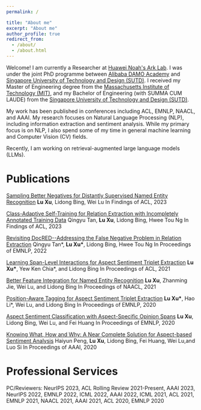 ```yaml
---
permalink: /

title: "About me"
excerpt: "About me"
author_profile: true
redirect_from: 
  - /about/
  - /about.html
---
```


Welcome! I am currently a Researcher at [Huawei Noah's Ark Lab](http://dev3.noahlab.com.hk/). I was under the joint PhD programme between [Alibaba DAMO Academy](https://damo.alibaba.com/) and [Singapore University of Technology and Design (SUTD)](https://www.sutd.edu.sg/). I received my Master of Engineering degree from the [Massachusetts Institute of Technology (MIT)](https://www.mit.edu/), and my Bachelor of Engineering (with SUMMA CUM LAUDE) from the [Singapore University of Technology and Design (SUTD)](https://www.sutd.edu.sg/).

My work has been published in conferences including ACL, EMNLP, NAACL, and AAAI. My research focuses on Natural Language Processing (NLP), including information extraction and sentiment analysis. While my primary focus is on NLP, I also spend some of my time in general machine learning and Computer Vision (CV) fields.

Recently, I am working on retrieval-augmented large language models (LLMs).


Publications
======
[Sampling Better Negatives for Distantly Supervised Named Entity Recognition]()
**Lu Xu**, Lidong Bing, Wei Lu
In Findings of ACL, 2023

[Class-Adaptive Self-Training for Relation Extraction with Incompletely Annotated Training Data]()
Qingyu Tan, **Lu Xu**, Lidong Bing, Hwee Tou Ng
In Findings of ACL, 2023

[Revisiting DocRED--Addressing the False Negative Problem in Relation Extraction](https://aclanthology.org/2022.emnlp-main.580.pdf)
Qingyu Tan\*, **Lu Xu\***, Lidong Bing, Hwee Tou Ng
In Proceedings of EMNLP, 2022

[Learning Span-Level Interactions for Aspect Sentiment Triplet Extraction](https://aclanthology.org/2021.acl-long.367.pdf)
**Lu  Xu\***, Yew Ken Chia\*, and Lidong Bing
In Proceedings of ACL, 2021

[Better Feature Integration for Named Entity Recognition](https://arxiv.org/pdf/2104.05316.pdf)
**Lu  Xu**, Zhanming Jie, Wei Lu, and Lidong Bing
In Proceedings of NAACL, 2021

[Position-Aware Tagging for Aspect Sentiment Triplet Extraction](https://arxiv.org/pdf/2010.02609.pdf)
**Lu  Xu\***,  Hao  Li\*,  Wei  Lu,  and  Lidong  Bing
In Proceedings of EMNLP, 2020


[Aspect Sentiment Classification with Aspect-Specific Opinion Spans](https://arxiv.org/pdf/2010.02696.pdf)
**Lu  Xu**, Lidong Bing, Wei Lu, and Fei Huang
In Proceedings of EMNLP, 2020

[Knowing What, How and Why: A Near Complete Solution for Aspect-based Sentiment Analysis](https://ojs.aaai.org//index.php/AAAI/article/view/6383)
Haiyun Peng, **Lu Xu**, Lidong Bing, Fei Huang, Wei Lu,and  Luo  Si
In Proceedings of AAAI, 2020


Professional Services
======
PC/Reviewers: NeurIPS 2023, ACL Rolling Review 2021-Present, AAAI 2023, NeurIPS  2022, EMNLP 2022, ICML 2022,  AAAI 2022, ICML 2021,  ACL 2021, EMNLP 2021,  NAACL 2021, AAAI 2021, ACL 2020,  EMNLP 2020
